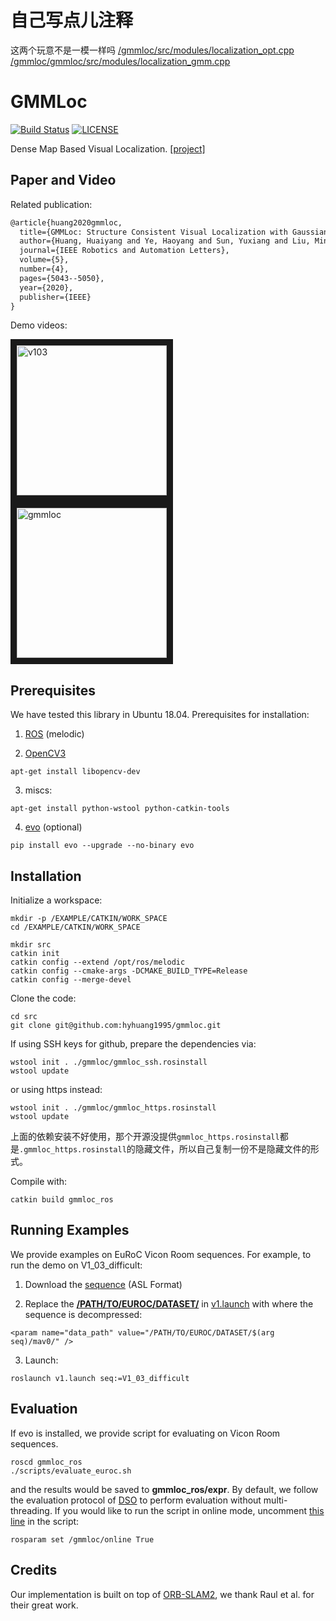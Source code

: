 # 自己写点儿注释
这两个玩意不是一模一样吗
[/gmmloc/src/modules/localization_opt.cpp](/gmmloc/src/modules/localization_opt.cpp)
[/gmmloc/gmmloc/src/modules/localization_gmm.cpp](/gmmloc/gmmloc/src/modules/localization_gmm.cpp)

# GMMLoc

[![Build Status](https://travis-ci.org/HyHuang1995/gmmloc.svg?branch=master)](https://travis-ci.org/github/HyHuang1995/gmmloc)
[![LICENSE](https://img.shields.io/badge/license-GPL%20(%3E%3D%202)-informational)](https://github.com/HyHuang1995/gmmloc/blob/master/LICENSE)

Dense Map Based Visual Localization. [[project]](https://sites.google.com/view/gmmloc/)

## Paper and Video

Related publication:
```latex
@article{huang2020gmmloc,
  title={GMMLoc: Structure Consistent Visual Localization with Gaussian Mixture Models},
  author={Huang, Huaiyang and Ye, Haoyang and Sun, Yuxiang and Liu, Ming},
  journal={IEEE Robotics and Automation Letters},
  volume={5},
  number={4},
  pages={5043--5050},
  year={2020},
  publisher={IEEE}
}
```

Demo videos:

<a href="https://www.youtube.com/watch?v=Ul4-H33uwx4" target="_blank"><img src="https://www.ram-lab.com/image/gmmloc_v103.gif" alt="v103" height="240" border="10" style="margin-right:10em"/></a>
<a href="https://www.youtube.com/watch?v=Ul4-H33uwx4" target="_blank"><img src="https://www.ram-lab.com/image/hyhuang_iros2020_cover.png" 
alt="gmmloc" height="240" border="10" /></a>

## Prerequisites

We have tested this library in Ubuntu 18.04. Prerequisites for installation:

1. [ROS](http://wiki.ros.org/melodic/Installation) (melodic)

2. [OpenCV3](https://docs.opencv.org/3.4.11/d7/d9f/tutorial_linux_install.html)
```
apt-get install libopencv-dev
```
3. miscs:
```
apt-get install python-wstool python-catkin-tools 
```
4. [evo](https://github.com/MichaelGrupp/evo) (optional)
```
pip install evo --upgrade --no-binary evo
```

## Installation
Initialize a workspace:

```
mkdir -p /EXAMPLE/CATKIN/WORK_SPACE
cd /EXAMPLE/CATKIN/WORK_SPACE

mkdir src
catkin init
catkin config --extend /opt/ros/melodic
catkin config --cmake-args -DCMAKE_BUILD_TYPE=Release
catkin config --merge-devel
```

Clone the code:
```
cd src
git clone git@github.com:hyhuang1995/gmmloc.git
```

If using SSH keys for github, prepare the dependencies via:
```
wstool init . ./gmmloc/gmmloc_ssh.rosinstall
wstool update
```

or using https instead:
```
wstool init . ./gmmloc/gmmloc_https.rosinstall
wstool update
```

上面的依赖安装不好使用，那个开源没提供`gmmloc_https.rosinstall`都是`.gmmloc_https.rosinstall`的隐藏文件，所以自己复制一份不是隐藏文件的形式。


Compile with:
```
catkin build gmmloc_ros
```

## Running Examples
We provide examples on EuRoC Vicon Room sequences. For example, to run the demo on V1_03_difficult:

1. Download the [sequence](https://projects.asl.ethz.ch/datasets/doku.php?id=kmavvisualinertialdatasets) (ASL Format)

2. Replace the [**/PATH/TO/EUROC/DATASET/**](https://github.com/HyHuang1995/gmmloc/blob/770eadc99229eff17f2f613e969e4e9c10499496/gmmloc_ros/launch/v1.launch#L25) in [v1.launch](https://github.com/HyHuang1995/gmmloc/blob/master/gmmloc_ros/launch/v1.launch) with where the sequence is decompressed:
```
<param name="data_path" value="/PATH/TO/EUROC/DATASET/$(arg seq)/mav0/" />
```

3. Launch:
```
roslaunch v1.launch seq:=V1_03_difficult
```

## Evaluation
If evo is installed, we provide script for evaluating on Vicon Room sequences.
```
roscd gmmloc_ros
./scripts/evaluate_euroc.sh
```
and the results would be saved to **gmmloc_ros/expr**.
By default, we follow the evaluation protocol of [DSO](https://vision.in.tum.de/research/vslam/dso) to perform evaluation without multi-threading. If you would like to run the script in online mode, uncomment [this line](https://github.com/HyHuang1995/gmmloc/blob/770eadc99229eff17f2f613e969e4e9c10499496/gmmloc_ros/scripts/evaluate_euroc.sh#L60) in the script:
```
rosparam set /gmmloc/online True
```

## Credits

Our implementation is built on top of [ORB-SLAM2](https://github.com/raulmur/ORB_SLAM2), we thank Raul et al. for their great work.
